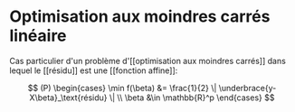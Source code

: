 # Optimisation aux moindres carrés linéaire

Cas particulier d'un problème d'[[optimisation aux moindres carrés]] dans lequel le [[résidu]] est une [[fonction affine]]:

$$
(P) \begin{cases}
	\min f(\beta) &= \frac{1}{2} \| \underbrace{y-X\beta}_\text{résidu} \| \\
	\beta &\in \mathbb{R}^p
\end{cases}
$$
